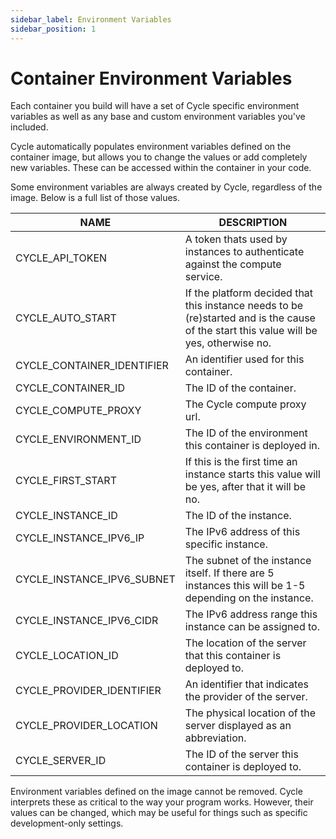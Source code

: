 ```yaml
---
sidebar_label: Environment Variables
sidebar_position: 1
---
```


# Container Environment Variables
Each container you build will have a set of Cycle specific environment variables as well as any base and custom environment variables you've included.

Cycle automatically populates environment variables defined on the container image, but allows you to change the values or add completely new variables. These can be accessed within the container in your code.

Some environment variables are always created by Cycle, regardless of the image. Below is a full list of those values.

NAME | DESCRIPTION
-----|------------
CYCLE_API_TOKEN | A token thats used by instances to authenticate against the compute service.
CYCLE_AUTO_START | If the platform decided that this instance needs to be (re)started and is the cause of the start this value will be yes, otherwise no.
CYCLE_CONTAINER_IDENTIFIER | An identifier used for this container.
CYCLE_CONTAINER_ID | The ID of the container.
CYCLE_COMPUTE_PROXY | The Cycle compute proxy url.
CYCLE_ENVIRONMENT_ID | The ID of the environment this container is deployed in.
CYCLE_FIRST_START | If this is the first time an instance starts this value will be yes, after that it will be no.
CYCLE_INSTANCE_ID | The ID of the instance.
CYCLE_INSTANCE_IPV6_IP | The IPv6 address of this specific instance.
CYCLE_INSTANCE_IPV6_SUBNET | The subnet of the instance itself. If there are 5 instances this will be 1-5 depending on the instance.
CYCLE_INSTANCE_IPV6_CIDR | The IPv6 address range this instance can be assigned to.
CYCLE_LOCATION_ID | The location of the server that this container is deployed to.
CYCLE_PROVIDER_IDENTIFIER | An identifier that indicates the provider of the server.
CYCLE_PROVIDER_LOCATION | The physical location of the server displayed as an abbreviation.
CYCLE_SERVER_ID | The ID of the server this container is deployed to.


Environment variables defined on the image cannot be removed. Cycle interprets these as critical to the way your program works. However, their values can be changed, which may be useful for things such as specific development-only settings. 